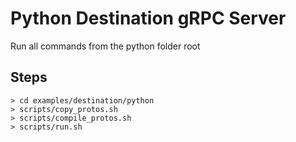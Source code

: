 # Python Destination gRPC Server
Run all commands from the python folder root

## Steps
```
> cd examples/destination/python
> scripts/copy_protos.sh
> scripts/compile_protos.sh
> scripts/run.sh
```